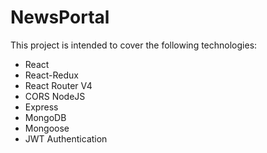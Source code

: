 # NewsPortal

This project is intended to cover the following technologies:
  * React
  * React-Redux
  * React Router V4
  * CORS NodeJS
  * Express
  * MongoDB
  * Mongoose
  * JWT Authentication
